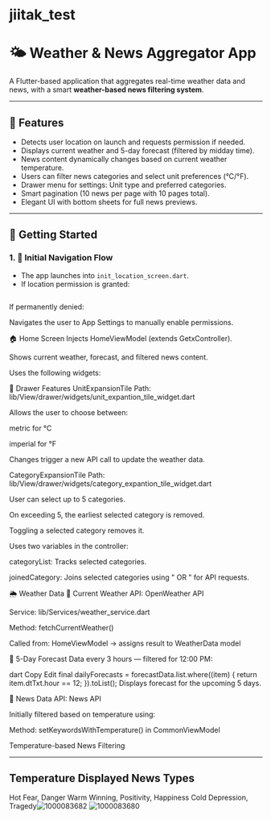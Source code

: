 # jiitak_test

# 🌤️ Weather & News Aggregator App

A Flutter-based application that aggregates real-time weather data and news, with a smart **weather-based news filtering system**.

---

## 🧭 Features

- Detects user location on launch and requests permission if needed.
- Displays current weather and 5-day forecast (filtered by midday time).
- News content dynamically changes based on current weather temperature.
- Users can filter news categories and select unit preferences (°C/°F).
- Drawer menu for settings: Unit type and preferred categories.
- Smart pagination (10 news per page with 10 pages total).
- Elegant UI with bottom sheets for full news previews.

---

## 🚀 Getting Started

### 1. 🔁 Initial Navigation Flow

- The app launches into `init_location_screen.dart`.
- If location permission is granted:
  ```dart
If permanently denied:

Navigates the user to App Settings to manually enable permissions.

🏠 Home Screen
Injects HomeViewModel (extends GetxController).

Shows current weather, forecast, and filtered news content.

Uses the following widgets:

🔧 Drawer Features
UnitExpansionTile
Path: lib/View/drawer/widgets/unit_expantion_tile_widget.dart

Allows the user to choose between:

metric for °C

imperial for °F

Changes trigger a new API call to update the weather data.

CategoryExpansionTile
Path: lib/View/drawer/widgets/category_expantion_tile_widget.dart

User can select up to 5 categories.

On exceeding 5, the earliest selected category is removed.

Toggling a selected category removes it.

Uses two variables in the controller:

categoryList: Tracks selected categories.

joinedCategory: Joins selected categories using " OR " for API requests.

🌦️ Weather Data
🔸 Current Weather
API: OpenWeather API

Service: lib/Services/weather_service.dart

Method: fetchCurrentWeather()

Called from: HomeViewModel → assigns result to WeatherData model

🔸 5-Day Forecast
Data every 3 hours — filtered for 12:00 PM:

dart
Copy
Edit
final dailyForecasts = forecastData.list.where((item) {
  return item.dtTxt.hour == 12;
}).toList();
Displays forecast for the upcoming 5 days.

📰 News Data
API: News API

Initially filtered based on temperature using:

Method: setKeywordsWithTemperature() in CommonViewModel

Temperature-based News Filtering

-----------------------------------
Temperature 	Displayed News Types
------------------------------------
Hot	            Fear, Danger
Warm            Winning, Positivity, Happiness
Cold            Depression, Tragedy![1000083682](https://github.com/user-attachments/assets/82ee313c-accf-4922-a9db-425c191ca69e)
![1000083680](https://github.com/user-attachments/assets/8d5b3800-f12b-4d9d-9135-81539c094ad7)
